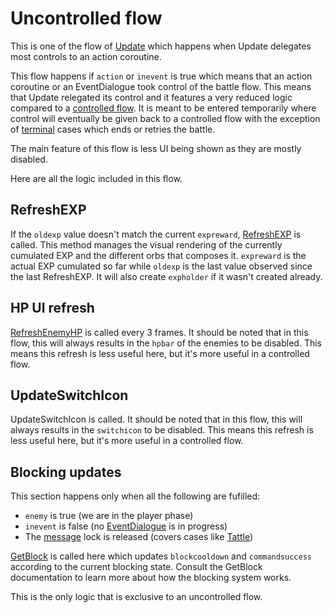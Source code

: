# Uncontrolled flow
This is one of the flow of [Update](../Update.md) which happens when Update delegates most controls to an action coroutine.

This flow happens if `action` or `inevent` is true which means that an action coroutine or an EventDialogue took control of the battle flow. This means that Update relegated its control and it features a very reduced logic compared to a [controlled flow](Controlled%20flow.md). It is meant to be entered temporarily where control will eventually be given back to a controlled flow with the exception of [terminal](Terminal%20flow.md) cases which ends or retries the battle.

The main feature of this flow is less UI being shown as they are mostly disabled.

Here are all the logic included in this flow.

## RefreshEXP
If the `oldexp` value doesn't match the current `expreward`, [RefreshEXP](../../Visual%20rendering/RefreshEXP.md) is called. This method manages the visual rendering of the currently cumulated EXP and the different orbs that composes it. `expreward` is the actual EXP cumulated so far while `oldexp` is the last value observed since the last RefreshEXP. It will also create `expholder` if it wasn't created already.

## HP UI refresh
[RefreshEnemyHP](../../Visual%20rendering/RefreshEnemyHP.md) is called every 3 frames. It should be noted that in this flow, this will always results in the `hpbar` of the enemies to be disabled. This means this refresh is less useful here, but it's more useful in a controlled flow.

## UpdateSwitchIcon
UpdateSwitchIcon is called. It should be noted that in this flow, this will always results in the `switchicon` to be disabled. This means this refresh is less useful here, but it's more useful in a controlled flow.

## Blocking updates
This section happens only when all the following are fufilled:

- `enemy` is true (we are in the player phase)
- `inevent` is false (no [EventDialogue](../EventDialogue.md) is in progress)
- The [message](../../../SetText/Notable%20states.md#message) lock is released (covers cases like [Tattle](../Action%20coroutines/Tattle.md))

[GetBlock](../GetBlock.md) is called here which updates `blockcooldown` and `commandsuccess` according to the current blocking state. Consult the GetBlock documentation to learn more about how the blocking system works.

This is the only logic that is exclusive to an uncontrolled flow.
